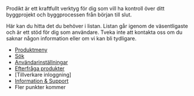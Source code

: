 Prodikt är ett kraftfullt verktyg för dig som vill ha kontroll över ditt byggprojekt och byggprocessen från början till slut.

Här kan du hitta det du behöver i listan. Listan går igenom de väsentligaste och är ett stöd för dig som användare. Tveka inte att kontakta oss om du saknar någon information eller om vi kan bli tydligare.

- [Produktmeny](https://docs.prodikt.com/xxxxx/xxxxx)
- [Sök](https://docs.prodikt.com/xxxxx/xxxxx)
- [Användarinställningar](link)
- [Efterfråga produkter](link)
- [Tillverkare inloggning]
- [Information & Support](link)
- Fler punkter kommer 